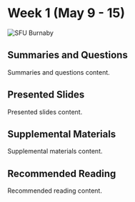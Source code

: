 # Week 1 (May 9 - 15)

![SFU Burnaby](/assets/images/10610701655_c57e2dc536_o.jpg ':class=banner-image')

## Summaries and Questions
Summaries and questions content.

## Presented Slides
Presented slides content.

## Supplemental Materials
Supplemental materials content.

## Recommended Reading
Recommended reading content.
